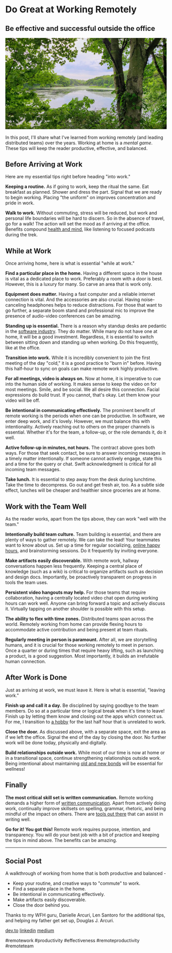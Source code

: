 # Do Great at Working Remotely
## Be effective and successful outside the office

![Working remotely contains beautiful sights.](images/23-01.jpeg)

In this post, I'll share what I've learned from working remotely (and leading distributed teams) over the years. Working at home is a *mental game*. These tips will keep the reader productive, effective, and balanced.

## Before Arriving at Work

Here are my essential tips right before heading "into work."

**Keeping a routine.** As if going to work, keep the ritual the same. Eat breakfast as planned. Shower and dress the part. Signal that we are ready to begin working. Placing "the uniform" on improves concentration and pride in work.

**Walk to work.** Without commuting, stress will be reduced, but work and personal life boundaries will be hard to discern. So in the absence of travel, go for a walk! The action will set the mood as if arriving at the office. Benefits compound [health and mind](https://medium.com/hackernoon/the-manager-stew-dd59cd653728), like listening to focused podcasts during the trek.

## While at Work

Once arriving home, here is what is essential "while at work."

**Find a particular place in the home.** Having a different space in the house is vital as a dedicated place to work. Preferably a room with a door is best. However, this is a luxury for many. So carve an area that is work only.

**Equipment does matter.** Having a fast computer and a reliable internet connection is vital. And the accessories are also crucial. Having noise-canceling headphones helps to reduce distractions. For those that want to go further, a separate boom stand and professional mic to improve the presence of audio-video conferences can be amazing.

**Standing up is essential.** There is a reason why standup desks are pedantic in the [software industry](https://medium.com/gitconnected/be-amazing-in-your-new-engineering-role-2fe005cf3e0). They do matter. While many do not have one at home, it will be a good investment. Regardless, it is essential to switch between sitting down and standing up when working. Do this frequently, like at the office.

**Transition into work.** While it is incredibly convenient to join the first meeting of the day "cold," it is a good practice to "burn in" before. Having this half-hour to sync on goals can make remote work highly productive.

**For all meetings, video is always on.** Now at home, it is imperative to cue into the human side of working. It makes sense to keep the video on for most meetings. Smile, and be social. We all desire this connection. Facial expressions do build trust. If you cannot, that's okay. Let them know your video will be off.

**Be intentional in communicating effectively.** The prominent benefit of remote working is the periods when one can be productive. In software, we enter deep work, and it's lovely. However, we must balance this with intentionality. Actively reaching out to others on the proper channels is essential. Whether it's for the team, a follow-up, or the role demands it, do it well.

**Active follow-up in minutes, not hours.** The contract above goes both ways. For those that seek contact, be sure to answer incoming messages in a timely matter intentionally. If someone cannot actively engage, state this and a time for the query or chat. Swift acknowledgment is critical for all incoming team messages.

**Take lunch.** It is essential to step away from the desk during lunchtime. Take the time to decompress. Go out and get fresh air, too. As a subtle side effect, lunches will be cheaper and healthier since groceries are at home.

## Work with the Team Well

As the reader works, apart from the tips above, they can work "well with the team."

**Intentionally build team culture.** Team building is essential, and there are plenty of ways to gather remotely. We can take the lead! Your teammates want to know about us. Set up a time for regular socializing, [online happy hours](https://skribbl.io/), and brainstorming sessions. Do it frequently by inviting everyone.

**Make artifacts easily discoverable.** With remote work, hallway conversations happen less frequently. Keeping a central place of knowledge (such as a wiki) is critical to organize artifacts such as decision and design docs. Importantly, be proactively transparent on progress in tools the team uses.

**Persistent video hangouts may help.** For those teams that require collaboration, having a centrally located video chat open during working hours can work well. Anyone can bring forward a topic and actively discuss it. Virtually tapping on another shoulder is possible with this setup.

**The ability to flex with time zones.** Distributed teams span across the world. Remotely working from home can provide flexing hours to accommodate active contribution and being present at team rituals.

**Regularly meeting in person is paramount.** After all, we are storytelling humans, and it is crucial for those working remotely to meet in person. Once a quarter or during times that require heavy lifting, such as launching a product, is a good suggestion. Most importantly, it builds an irrefutable human connection.

## After Work is Done

Just as arriving at work, we must leave it. Here is what is essential, "leaving work."

**Finish up and call it a day.** Be disciplined by saying goodbye to the team members. Do so at a particular time or logical break when it's time to leave! Finish up by letting them know and closing out the apps which connect us. For me, I transition to [a hobby](https://medium.com/@solidi/cq-personal-mastery-through-hobbies-f25aab2e49ad) for the last half hour that is unrelated to work.

**Close the door.** As discussed above, with a separate space, exit the area as if we left the office. Signal the end of the day by closing the door. No further work will be done today, physically and digitally.

**Build relationships outside work.** While most of our time is now at home or in a transitional space, continue strengthening relationships outside work. Being intentional about maintaining [old and new bonds](https://medium.com/@solidi/the-world-i-worked-into-no-longer-exists-732659963058) will be essential for wellness!

## Finally

**The most critical skill set is written communication.** Remote working demands a higher form of [written communication](https://medium.com/@solidi/reply-all-considered-harmful-f895beb5eabc). Apart from actively doing work, continually improve skillsets on spelling, grammar, rhetoric, and being mindful of the impact on others. There are [tools out there](https://medium.com/@solidi/the-one-about-blogging-cd9e65a2055b) that can assist in writing well.

**Go for it! You got this!** Remote work requires purpose, intention, and transparency. You will do your best job with a bit of practice and keeping the tips in mind above. The benefits can be amazing.

---

## Social Post

A walkthrough of working from home that is both productive and balanced -

- Keep your routine, and creative ways to "commute" to work.
- Find a separate place in the home.
- Be intentional in communicating effectively.
- Make artifacts easily discoverable.
- Close the door behind you.

Thanks to my WFH guru, Danielle Arcuri, Len Santoro for the additional tips, and helping my father get set up, Douglas J. Arcuri.

[dev.to](https://dev.to/solidi/do-great-at-working-remotely-1oh9)
[linkedin](https://www.linkedin.com/pulse/do-great-working-remotely-douglas-w-arcuri/)
[medium](https://medium.com/@solidi/do-great-at-working-remotely-adbfe4b7452b)

#remotework #productivity #effectiveness #remoteproductivity #remoteteam
